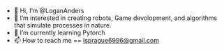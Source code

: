 - 👋 Hi, I’m @LoganAnders
- 👀 I’m interested in creating robots, Game devolopment, and algorithms that simulate processes in nature.
- 🌱 I’m currently learning Pytorch
- 📫 How to reach me == lsprague6996@gmail.com

<!---
LoganAnders/LoganAnders is a ✨ special ✨ repository because its `README.md` (this file) appears on your GitHub profile.
You can click the Preview link to take a look at your changes.
--->

